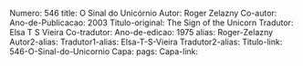 Numero: 546
title: O Sinal do Unicórnio
Autor: Roger Zelazny
Co-autor: 
Ano-de-Publicacao: 2003
Titulo-original: The Sign of the Unicorn
Tradutor: Elsa T S Vieira
Co-tradutor: 
Ano-de-edicao: 1975
alias: Roger-Zelazny
Autor2-alias: 
Tradutor1-alias: Elsa-T-S-Vieira
Tradutor2-alias: 
Titulo-link: 546-O-Sinal-do-Unicornio
Capa: 
pags: 
Capa-link: 